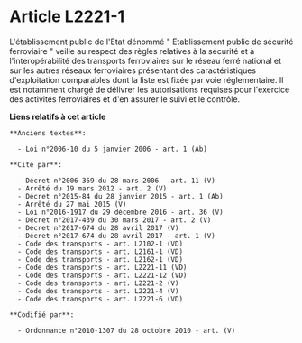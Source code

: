 # Article L2221-1

L'établissement public de l'Etat dénommé " Etablissement public de sécurité ferroviaire " veille au respect des règles
relatives à la sécurité et à l'interopérabilité des transports ferroviaires sur le réseau ferré national et sur les autres
réseaux ferroviaires présentant des caractéristiques d'exploitation comparables dont la liste est fixée par voie
réglementaire. Il est notamment chargé de délivrer les autorisations requises pour l'exercice des activités ferroviaires et
d'en assurer le suivi et le contrôle.

**Liens relatifs à cet article**

	**Anciens textes**:

	  - Loi n°2006-10 du 5 janvier 2006 - art. 1 (Ab)

	**Cité par**:

	  - Décret n°2006-369 du 28 mars 2006 - art. 11 (V)
	  - Arrêté du 19 mars 2012 - art. 2 (V)
	  - Décret n°2015-84 du 28 janvier 2015 - art. 1 (Ab)
	  - Arrêté du 27 mai 2015 (V)
	  - Loi n°2016-1917 du 29 décembre 2016 - art. 36 (V)
	  - Décret n°2017-439 du 30 mars 2017 - art. 2 (V)
	  - Décret n°2017-674 du 28 avril 2017 (V)
	  - Décret n°2017-674 du 28 avril 2017 - art. 1 (V)
	  - Code des transports - art. L2102-1 (VD)
	  - Code des transports - art. L2161-1 (VD)
	  - Code des transports - art. L2162-1 (VD)
	  - Code des transports - art. L2221-11 (VD)
	  - Code des transports - art. L2221-12 (VD)
	  - Code des transports - art. L2221-2 (V)
	  - Code des transports - art. L2221-4 (V)
	  - Code des transports - art. L2221-6 (VD)

	**Codifié par**:

	  - Ordonnance n°2010-1307 du 28 octobre 2010 - art. (V)
